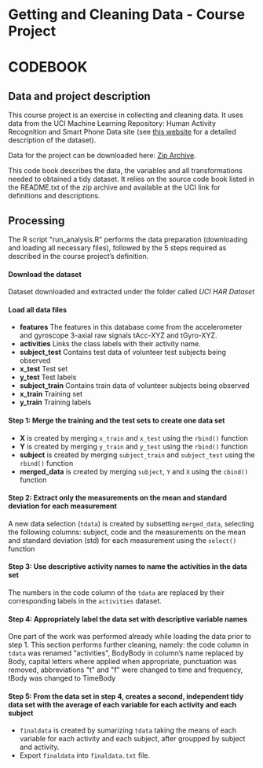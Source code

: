 # Getting and Cleaning Data - Course Project 
# CODEBOOK


## Data and project description

This course project is an exercise in collecting and cleaning data. It uses data from the UCI Machine Learning Repository: Human Activity Recognition and Smart Phone Data site (see [this website](http://archive.ics.uci.edu/ml/datasets/Human+Activity+Recognition+Using+Smartphones) for a detailed description of the dataset). 

Data for the project can be downloaded here: [Zip Archive](https://d396qusza40orc.cloudfront.net/getdata%2Fprojectfiles%2FUCI%20HAR%20Dataset.zip).

This code book describes the data, the variables and all transformations needed to obtained a tidy dataset. It relies on the source code book listed in the README.txt of the zip archive and available at the UCI link for definitions and descriptions.

## Processing

The R script "run_analysis.R" performs the data preparation (downloading and loading all necessary files), followed by the 5 steps required as described in the course project’s definition.

#### Download the dataset

Dataset downloaded and extracted under the folder called *UCI HAR Dataset*

#### Load all data files

* **features** The features in this database come from the accelerometer and gyroscope 3-axial raw signals tAcc-XYZ and tGyro-XYZ.  
* **activities** Links the class labels with their activity name.
* **subject_test** Contains test data of volunteer test subjects being observed
* **x_test** Test set
* **y_test** Test labels
* **subject_train** Contains train data of volunteer subjects being observed
* **x_train** Training set
* **y_train** Training labels


#### Step 1: Merge the training and the test sets to create one data set

* **X** is created by merging `x_train` and `x_test` using the `rbind()` function
* **Y** is created by merging `y_train` and `y_test` using the `rbind()` function
* **subject** is created by merging `subject_train` and `subject_test` using the `rbind()` function
* **merged_data** is created by merging `subject`, `Y` and `X` using the `cbind()` function

#### Step 2: Extract only the measurements on the mean and standard deviation for each measurement

A new data selection (`tdata`) is created by subsetting `merged_data`, selecting the following columns: subject, code and the measurements on the mean and standard deviation (std) for each measurement using the `select()` function

#### Step 3: Use descriptive activity names to name the activities in the data set

The numbers in the code column of the `tdata` are replaced by their corresponding labels in the `activities` dataset. 

#### Step 4: Appropriately label the data set with descriptive variable names

One part of the work was performed already while loading the data prior to step 1. 
This section performs further  cleaning, namely: the code column  in `tdata` was renamed "activities", BodyBody in column’s name replaced by Body, capital letters where applied when appropriate, punctuation was removed, abbreviations "t" and "f" were changed to time and frequency, tBody was changed to TimeBody

#### Step 5: From the data set in step 4, creates a second, independent tidy data set with the average of each variable for each activity and each subject

- `finaldata` is created by sumarizing `tdata` taking the means of each variable for each activity and each subject, after groupped by subject and activity.
- Export `finaldata` into `finaldata.txt` file.




